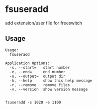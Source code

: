 # fsuseradd
add extension/user file for freeswitch

## Usage
```
Usage:
  fsuseradd

Application Options:
  -s, --start=   start number
  -e, --end=     end number
  -o, --output=  output dir
  -h, --help     show this help message
  -r, --remove   remove files
  -v, --version  show version message


fsuseradd -s 1020 -e 1100

```
